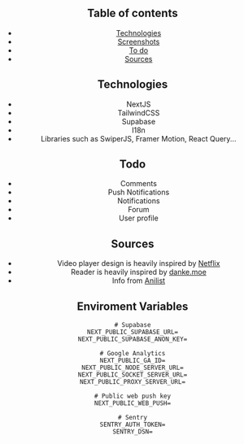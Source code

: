 <div style="text-align: center;">

## Table of contents

- [Technologies](#technologies)
- [Screenshots](#screenshots)
- [To do](#todo)
- [Sources](#sources)

## Technologies

- NextJS
- TailwindCSS
- Supabase
- I18n
- Libraries such as SwiperJS, Framer Motion, React Query...

## Todo

- Comments
- Push Notifications
- Notifications
- Forum
- User profile

## Sources

- Video player design is heavily inspired by [Netflix](https://netflix.com)
- Reader is heavily inspired by [danke.moe](https://danke.moe)
- Info from [Anilist](anilist.co)

## Enviroment Variables

```
# Supabase
NEXT_PUBLIC_SUPABASE_URL=
NEXT_PUBLIC_SUPABASE_ANON_KEY=

# Google Analytics
NEXT_PUBLIC_GA_ID=
NEXT_PUBLIC_NODE_SERVER_URL=
NEXT_PUBLIC_SOCKET_SERVER_URL=
NEXT_PUBLIC_PROXY_SERVER_URL=

# Public web push key
NEXT_PUBLIC_WEB_PUSH=

# Sentry
SENTRY_AUTH_TOKEN=
SENTRY_DSN=
```
